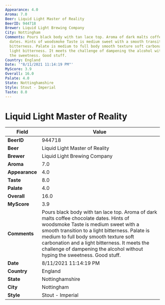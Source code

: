 ```yaml
---
Appearance: 4.0
Aroma: 7.0
Beer: Liquid Light Master of Reality
BeerID: 944718
Brewer: Liquid Light Brewing Company
City: Nottingham
Comments: Pours black body with tan lace top. Aroma of dark malts coffee chocolate
  dates. Hints of woodsmoke Taste is medium sweet with a smooth transition to a light
  bitterness. Palate is medium to full body smooth texture soft carbonation and a
  light bitterness. It meets the challenge of dampening the alcohol without hyping
  the sweetness. Good stuff.
Country: England
Date: '"8/11/2021 11:14:19 PM"'
MyScore: 3.9
Overall: 16.0
Palate: 4.0
State: Nottinghamshire
Style: Stout - Imperial
Taste: 8.0
---
```


# Liquid Light Master of Reality

| Field         | Value |
|---------------|-------|
| **BeerID** | 944718 |
| **Beer** | Liquid Light Master of Reality |
| **Brewer** | Liquid Light Brewing Company |
| **Aroma** | 7.0 |
| **Appearance** | 4.0 |
| **Taste** | 8.0 |
| **Palate** | 4.0 |
| **Overall** | 16.0 |
| **MyScore** | 3.9 |
| **Comments** | Pours black body with tan lace top. Aroma of dark malts coffee chocolate dates. Hints of woodsmoke Taste is medium sweet with a smooth transition to a light bitterness. Palate is medium to full body smooth texture soft carbonation and a light bitterness. It meets the challenge of dampening the alcohol without hyping the sweetness. Good stuff. |
| **Date** | 8/11/2021 11:14:19 PM |
| **Country** | England |
| **State** | Nottinghamshire |
| **City** | Nottingham |
| **Style** | Stout - Imperial |
